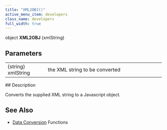 ```yaml
---
title: "XML2OBJ()"
active_menu_item: developers
class_name: developers
full_width: true
---
```



object **XML2OBJ** (xmlString)

## Parameters

<table>
<tr>
<td width="120">
{string} xmlString

</td>
<td width="13">
</td>
<td width="747">
the XML string to be converted

</td>
</tr>
</table>
## Description

Converts the supplied XML string to a Javascript object.

## See Also

 - [Data Conversion](/developers/user-guide/scripting-apis/client-api/conversion-functions/) Functions

